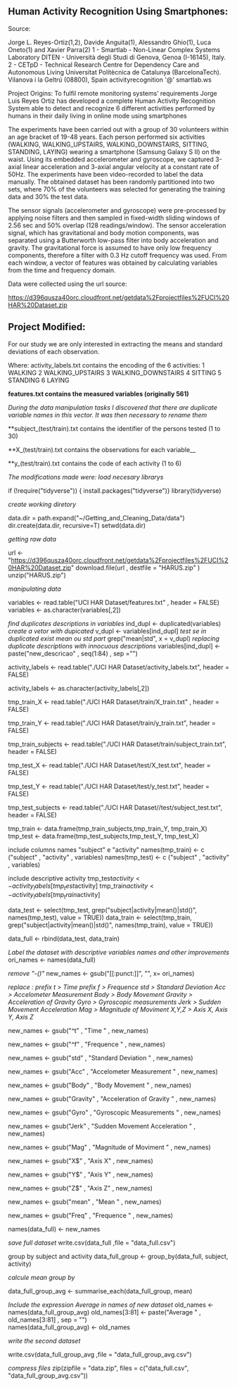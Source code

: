 ## Human Activity Recognition Using Smartphones:


Source:

Jorge L. Reyes-Ortiz(1,2), Davide Anguita(1), Alessandro Ghio(1), Luca Oneto(1) and Xavier Parra(2)
1 - Smartlab - Non-Linear Complex Systems Laboratory
DITEN - Università degli Studi di Genova, Genoa (I-16145), Italy.
2 - CETpD - Technical Research Centre for Dependency Care and Autonomous Living
Universitat Politècnica de Catalunya (BarcelonaTech). Vilanova i la Geltrú (08800), Spain
activityrecognition '@' smartlab.ws

Project Origins:
To fulfil remote monitoring systems’ requirements Jorge Luis Reyes Ortiz has developed a complete Human Activity Recognition System able to detect and recognize 6 different activities performed by humans in their daily living in online mode using smartphones

The experiments have been carried out with a group of 30 volunteers within an age bracket of 19-48 years. Each person performed six activities (WALKING, WALKING_UPSTAIRS, WALKING_DOWNSTAIRS, SITTING, STANDING, LAYING) wearing a smartphone (Samsung Galaxy S II) on the waist. Using its embedded accelerometer and gyroscope, we captured 3-axial linear acceleration and 3-axial angular velocity at a constant rate of 50Hz. The experiments have been video-recorded to label the data manually. The obtained dataset has been randomly partitioned into two sets, where 70% of the volunteers was selected for generating the training data and 30% the test data. 

The sensor signals (accelerometer and gyroscope) were pre-processed by applying noise filters and then sampled in fixed-width sliding windows of 2.56 sec and 50% overlap (128 readings/window). The sensor acceleration signal, which has gravitational and body motion components, was separated using a Butterworth low-pass filter into body acceleration and gravity. The gravitational force is assumed to have only low frequency components, therefore a filter with 0.3 Hz cutoff frequency was used. From each window, a vector of features was obtained by calculating variables from the time and frequency domain.  

Data were collected using the url source:

 https://d396qusza40orc.cloudfront.net/getdata%2Fprojectfiles%2FUCI%20HAR%20Dataset.zip

## Project Modified:
For our study we are only interested in extracting the means and standard deviations of each observation.

Where:
activity_labels.txt contains the encoding of the 6 activities:
1 WALKING
2 WALKING_UPSTAIRS
3 WALKING_DOWNSTAIRS
4 SITTING
5 STANDING
6 LAYING

__features.txt contains the measured variables (originally 561)__

*During the data manipulation tasks I discovered that there are duplicate variable names in this vector.*
*It was then necessary to rename them*

**subject_(test/train).txt contains the identifier of the persons tested (1 to 30)

**X_(test/train).txt contains the observations for each variable__

**y_(test/train).txt contains the code of each activity (1 to 6)

*The modifications made were:* 
*load necesary librarys*

if (!require("tidyverse")) {
   install.packages("tidyverse")}
library(tidyverse)

*create working diretory* 

data.dir = path.expand("~/Getting_and_Cleaning_Data/data")
dir.create(data.dir, recursive=T)
setwd(data.dir)

*getting raw data*

url <- "https://d396qusza40orc.cloudfront.net/getdata%2Fprojectfiles%2FUCI%20HAR%20Dataset.zip"
download.file(url , destfile = "HARUS.zip" )
unzip("HARUS.zip")

*manipulating data*

variables <- read.table("UCI HAR Dataset/features.txt" , header = FALSE)
variables <- as.character(variables[,2])  

*find duplicates descriptions in variables*
ind_dupl <- duplicated(variables)
*create a vetor with dupicated*
v_dupl <- variables[ind_dupl]
*test se in duplicated exist mean ou std part*
grep("mean|std", x = v_dupl)
*replacing duplicate descriptions with innocuous descriptions*
variables[ind_dupl] <- paste("new_descricao" , seq(1:84) , sep ="")


activity_labels <- read.table("./UCI HAR Dataset/activity_labels.txt", header = FALSE)

activity_labels <- as.character(activity_labels[,2])  

tmp_train_X <- read.table("./UCI HAR Dataset/train/X_train.txt" , header = FALSE) 

tmp_train_Y <- read.table("./UCI HAR Dataset/train/y_train.txt", header = FALSE) 

tmp_train_subjects <- read.table("./UCI HAR Dataset/train/subject_train.txt", header = FALSE) 


tmp_test_X <- read.table("./UCI HAR Dataset/test/X_test.txt", header = FALSE) 

tmp_test_Y <- read.table("./UCI HAR Dataset/test/y_test.txt", header = FALSE) 

tmp_test_subjects <- read.table("./UCI HAR Dataset//test/subject_test.txt", header = FALSE)  

tmp_train <- data.frame(tmp_train_subjects,tmp_train_Y, tmp_train_X)
tmp_test  <- data.frame(tmp_test_subjects,tmp_test_Y, tmp_test_X)

include columns names "subject" e "activity"
names(tmp_train) <- c ("subject" , "activity" , variables)
names(tmp_test) <- c ("subject" , "activity" , variables)

include descriptive activity 
tmp_test$activity <- activity_labels[tmp_test$activity]
tmp_train$activity <- activity_labels[tmp_train$activity]

data_test <- select(tmp_test,  grep("subject|activity|mean()|std()", names(tmp_test), value = TRUE))
data_train <- select(tmp_train,  grep("subject|activity|mean()|std()", names(tmp_train), value = TRUE))

data_full <- rbind(data_test, data_train) 

*Label the dataset with descriptive variables names and other improvements*
ori_names <- names(data_full)

*remove "-()"*
new_names <- gsub("[[:punct:]]", "", x= ori_names)

*replace :*
 *prefix t > Time* 
 *prefix f > Frequence*
 *std > Standard Deviation*
 *Acc > Accelometer Measurement*
 *Body > Body Movement*
 *Gravity > Acceleration of Gravity*
 *Gyro > Gyroscopic measurements*
 *Jerk > Sudden Movement Acceleration*
 *Mag > Magnitude of Moviment*
 *X,Y,Z > Axis X, Axis Y, Axis Z*

new_names <- gsub("^t" , "Time " , new_names)

new_names <- gsub("^f" , "Frequence " , new_names)

new_names <- gsub("std" , "Standard Deviation " , new_names)

new_names <- gsub("Acc" , "Accelometer Measurement  " , new_names)

new_names <- gsub("Body" , "Body Movement " , new_names)

new_names <- gsub("Gravity" , "Acceleration of Gravity " , new_names)

new_names <- gsub("Gyro" , "Gyroscopic Measurements " , new_names)

new_names <- gsub("Jerk" , "Sudden Movement Acceleration " , new_names)

new_names <- gsub("Mag" , "Magnitude of Moviment " , new_names)

new_names <- gsub("X$" , "Axis X" , new_names)

new_names <- gsub("Y$" , "Axis Y" , new_names)

new_names <- gsub("Z$" , "Axis Z" , new_names)

new_names <- gsub("mean" , "Mean " , new_names)

new_names <- gsub("Freq" , "Frequence " , new_names)

names(data_full) <- new_names

*save full dataset*
write.csv(data_full ,file = "data_full.csv")

group by subject and activity
data_full_group <- group_by(data_full, subject, activity)

 *calcule mean group by*

data_full_group_avg <- summarise_each(data_full_group, mean)

*Include the expression Average in names of new dataset*
old_names <- names(data_full_group_avg)
old_names[3:81] <- paste("Average " , old_names[3:81] , sep = "")  
names(data_full_group_avg) <- old_names

 *write the second dataset*

write.csv(data_full_group_avg ,file = "data_full_group_avg.csv")

*compress  files*
zip(zipfile = "data.zip", files = c("data_full.csv", "data_full_group_avg.csv"))
